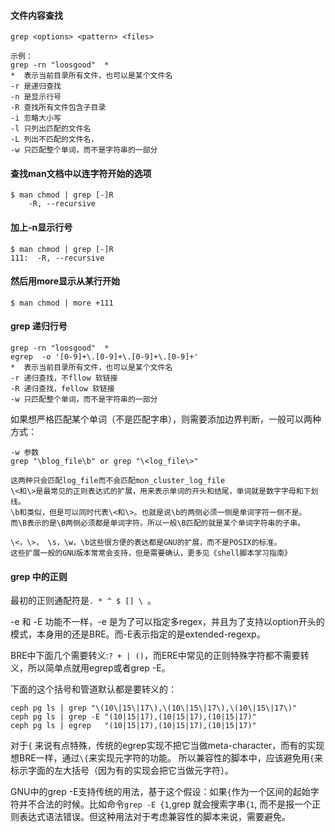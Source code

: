 #### 文件内容查找  

    grep <options> <pattern> <files>  

    示例：
    grep -rn "loosgood"  * 
    *  表示当前目录所有文件，也可以是某个文件名
    -r 是递归查找
    -n 是显示行号
    -R 查找所有文件包含子目录
    -i 忽略大小写
    -l 只列出匹配的文件名
    -L 列出不匹配的文件名， 
    -w 只匹配整个单词，而不是字符串的一部分

#### 查找man文档中以连字符开始的选项

    $ man chmod | grep [-]R
        -R, --recursive
 
#### 加上-n显示行号  
    
    $ man chmod | grep [-]R
    111:  -R, --recursive

#### 然后用more显示从某行开始
    
    $ man chmod | more +111
    
    
#### grep 递归行号

    grep -rn "loosgood"  * 
    egrep  -o '[0-9]+\.[0-9]+\.[0-9]+\.[0-9]+'
    *  表示当前目录所有文件，也可以是某个文件名
    -r 递归查找，不fllow 软链接
    -R 递归查找，fellow 软链接
    -w 只匹配整个单词，而不是字符串的一部分
    
 
如果想严格匹配某个单词（不是匹配字串），则需要添加边界判断，一般可以两种方式：

    -w 参数
    grep "\blog_file\b" or grep "\<log_file\>"
    
    这两种只会匹配log_file而不会匹配mon_cluster_log_file
    \<和\>是最常见的正则表达式的扩展，用来表示单词的开头和结尾，单词就是数字字母和下划线。
    \b和类似，但是可以同时代表\<和\>。也就是说\b的两侧必须一侧是单词字符一侧不是。
    而\B表示的是\B两侧必须都是单词字符。所以一般\B匹配的就是某个单词字符串的子串。

    \<，\>， \s，\w，\b这些很方便的表达都是GNU的扩展，而不是POSIX的标准。
    这些扩展一般的GNU版本常常会支持，但是需要确认，更多见《shell脚本学习指南》


#### grep 中的正则

最初的正则通配符是`. * ^ $ [] \ `。

-e 和 -E 功能不一样，-e 是为了可以指定多regex，并且为了支持以option开头的模式，本身用的还是BRE。而-E表示指定的是extended-regexp。

BRE中下面几个需要转义:`? + | ()`，而ERE中常见的正则特殊字符都不需要转义，所以简单点就用egrep或者grep -E。

下面的这个括号和管道默认都是要转义的：
```
ceph pg ls | grep "\(10\|15\|17\),\(10\|15\|17\),\(10\|15\|17\)"
ceph pg ls | grep -E "(10|15|17),(10|15|17),(10|15|17)" 
ceph pg ls | egrep   "(10|15|17),(10|15|17),(10|15|17)"
```

对于`{` 来说有点特殊，传统的egrep实现不把它当做meta-character，而有的实现想BRE一样，通过`\{`来实现元字符的功能。
所以兼容性的脚本中，应该避免用`{`来标示字面的左大括号（因为有的实现会把它当做元字符）。


GNU中的grep -E支持传统的用法，基于这个假设：如果`{`作为一个区间的起始字符并不合法的时候。比如命令`grep -E {1`,grep 就会搜索字串`{1`, 而不是报一个正则表达式语法错误。但这种用法对于考虑兼容性的脚本来说，需要避免。
